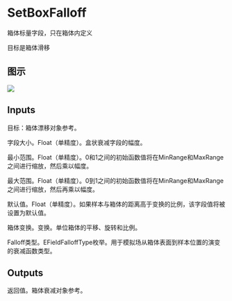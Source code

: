 # SetBoxFalloff

箱体标量字段，只在箱体内定义

目标是箱体滑移

## 图示

![]($-20221218-18595130.png)

## Inputs

目标：箱体漂移对象参考。

字段大小。Float（单精度）。盒状衰减字段的幅度。

最小范围。Float（单精度）。0和1之间的初始函数值将在MinRange和MaxRange之间进行缩放，然后乘以幅度。

最大范围。Float（单精度）。0到1之间的初始函数值将在MinRange和MaxRange之间进行缩放，然后再乘以幅度。

默认值。Float（单精度）。如果样本与箱体的距离高于变换的比例，该字段值将被设置为默认值。

箱体变换。变换。单位箱体的平移、旋转和比例。

Falloff类型。EFieldFalloffType枚举。用于模拟场从箱体表面到样本位置的演变的衰减函数类型。

## Outputs

返回值。箱体衰减对象参考。